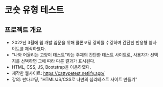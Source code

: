 # 코숏 유형 테스트
## 프로젝트 개요
* 2022년 3월에 웹 개발 입문을 위해 클론코딩 강의를 수강하며 간단한 반응형 웹사이트를 제작하였다.
* "나와 어울리는 고양이 테스트"라는 주제의 간단한 테스트 사이트로, 사용자가 선택지를 선택하면 그에 따라 다른 결과가 표시된다.
* HTML, CSS, JS, Bootstrap을 이용하였다.
* 제작한 웹사이트: https://cattypetest.netlify.app/
* 강의: 판다코딩, "HTML/JS/CSS로 나만의 심리테스트 사이트 만들기"
